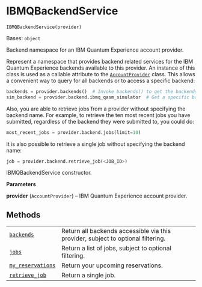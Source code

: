 # IBMQBackendService

<span id="undefined" />

`IBMQBackendService(provider)`

Bases: `object`

Backend namespace for an IBM Quantum Experience account provider.

Represent a namespace that provides backend related services for the IBM Quantum Experience backends available to this provider. An instance of this class is used as a callable attribute to the [`AccountProvider`](qiskit.providers.ibmq.AccountProvider#qiskit.providers.ibmq.AccountProvider "qiskit.providers.ibmq.AccountProvider") class. This allows a convenient way to query for all backends or to access a specific backend:

```python
backends = provider.backends()  # Invoke backends() to get the backends.
sim_backend = provider.backend.ibmq_qasm_simulator  # Get a specific backend instance.
```

Also, you are able to retrieve jobs from a provider without specifying the backend name. For example, to retrieve the ten most recent jobs you have submitted, regardless of the backend they were submitted to, you could do:

```python
most_recent_jobs = provider.backend.jobs(limit=10)
```

It is also possible to retrieve a single job without specifying the backend name:

```python
job = provider.backend.retrieve_job(<JOB_ID>)
```

IBMQBackendService constructor.

**Parameters**

**provider** (`AccountProvider`) – IBM Quantum Experience account provider.

## Methods

|                                                                                                                                                                                                   |                                                                                  |
| ------------------------------------------------------------------------------------------------------------------------------------------------------------------------------------------------- | -------------------------------------------------------------------------------- |
| [`backends`](qiskit.providers.ibmq.IBMQBackendService.backends#qiskit.providers.ibmq.IBMQBackendService.backends "qiskit.providers.ibmq.IBMQBackendService.backends")                             | Return all backends accessible via this provider, subject to optional filtering. |
| [`jobs`](qiskit.providers.ibmq.IBMQBackendService.jobs#qiskit.providers.ibmq.IBMQBackendService.jobs "qiskit.providers.ibmq.IBMQBackendService.jobs")                                             | Return a list of jobs, subject to optional filtering.                            |
| [`my_reservations`](qiskit.providers.ibmq.IBMQBackendService.my_reservations#qiskit.providers.ibmq.IBMQBackendService.my_reservations "qiskit.providers.ibmq.IBMQBackendService.my_reservations") | Return your upcoming reservations.                                               |
| [`retrieve_job`](qiskit.providers.ibmq.IBMQBackendService.retrieve_job#qiskit.providers.ibmq.IBMQBackendService.retrieve_job "qiskit.providers.ibmq.IBMQBackendService.retrieve_job")             | Return a single job.                                                             |
